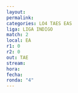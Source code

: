 ```yaml
---
layout: 
permalink: 
categories: LO4 TAES EAS
liga: LIGA INDIGO
match: 2
local: EA
r1: 0
r2: 0
out: TAE
stream: 
hora: 
fecha: 
ronda: "4"
---
```

